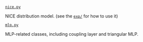 [`nice.py`](https://github.com/laurent-dinh/nice/blob/master/pylearn2/models/nice.py)

NICE distribution model. (see the [`exp/`](https://github.com/laurent-dinh/nice/blob/master/exp/) for how to use it)

[`mlp.py`](https://github.com/laurent-dinh/nice/blob/master/pylearn2/models/mlp.py)

MLP-related classes, including coupling layer and triangular MLP.
